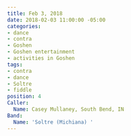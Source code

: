 ```yaml
---
title: Feb 3, 2018
date: 2018-02-03 11:00:00 -05:00
categories:
- dance
- contra
- Goshen
- Goshen entertainment
- activities in Goshen
tags:
- contra
- dance
- Soltre
- fiddle
position: 4
Caller:
  Name: Casey Mullaney, South Bend, IN
Band:
  Name: 'Soltre (Michiana) '
---
```


